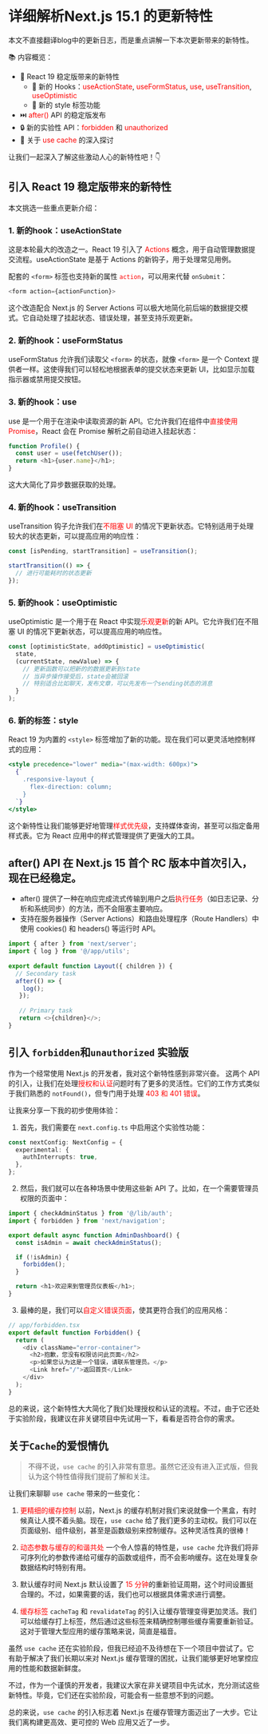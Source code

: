 # 详细解析Next.js 15.1 的更新特性

本文不直接翻译blog中的更新日志，而是重点讲解一下本次更新带来的新特性。

📚 内容概览：
- 🚀 React 19 稳定版带来的新特性
  - 🎣 新的 Hooks：<span style="color: red;">useActionState</span>, <span style="color: red;">useFormStatus</span>, <span style="color: red;">use</span>, <span style="color: red;">useTransition</span>, <span style="color: red;">useOptimistic</span>
  - 🎨 新的 style 标签功能
- ⏭️ <span style="color: red;">after()</span> API 的稳定版发布
- 🔒 新的实验性 API：<span style="color: red;">forbidden</span> 和 <span style="color: red;">unauthorized</span>
- 💾 关于 <span style="color: red;">use cache</span> 的深入探讨

让我们一起深入了解这些激动人心的新特性吧！👇

## 引入 React 19 稳定版带来的新特性

本文挑选一些重点更新介绍：

### 1. 新的hook：useActionState

这是本轮最大的改造之一。React 19 引入了 <span style="color: red;">Actions</span> 概念，用于自动管理数据提交流程。useActionState 是基于 Actions 的新钩子，用于处理常见用例。

配套的 `<form>` 标签也支持新的属性 <span style="color: red;">`action`</span>，可以用来代替 `onSubmit`：

```typescript
<form action={actionFunction}>
```

这个改造配合 Next.js 的 Server Actions 可以极大地简化前后端的数据提交模式。它自动处理了挂起状态、错误处理，甚至支持乐观更新。

### 2. 新的hook：useFormStatus

useFormStatus 允许我们读取父 `<form>` 的状态，就像 `<form>` 是一个 Context 提供者一样。这使得我们可以轻松地根据表单的提交状态来更新 UI，比如显示加载指示器或禁用提交按钮。

### 3. 新的hook：use

use 是一个用于在渲染中读取资源的新 API。它允许我们在组件中<span style="color: red;">直接使用 Promise</span>，React 会在 Promise 解析之前自动进入挂起状态：

```javascript
function Profile() {
  const user = use(fetchUser());
  return <h1>{user.name}</h1>;
}
```

这大大简化了异步数据获取的处理。

### 4. 新的hook：useTransition

useTransition 钩子允许我们在<span style="color: red;">不阻塞 UI</span> 的情况下更新状态。它特别适用于处理较大的状态更新，可以提高应用的响应性：

```javascript
const [isPending, startTransition] = useTransition();

startTransition(() => {
  // 进行可能耗时的状态更新
});
```

### 5. 新的hook：useOptimistic

useOptimistic 是一个用于在 React 中实现<span style="color: red;">乐观更新</span>的新 API。它允许我们在不阻塞 UI 的情况下更新状态，可以提高应用的响应性。

```javascript
const [optimisticState, addOptimistic] = useOptimistic(
  state, 
  (currentState, newValue) => {
    // 更新函数可以把新的的数据更新到state
    // 当异步操作接受后，state会被回滚
    // 特别适合比如聊天，发布文章，可以先发布一个sending状态的消息
  }
);
```

### 6. 新的标签：style

React 19 为内置的 `<style>` 标签增加了新的功能。现在我们可以更灵活地控制样式的应用：

```jsx
<style precedence="lower" media="(max-width: 600px)">
  {`
    .responsive-layout {
      flex-direction: column;
    }
  `}
</style>
```

这个新特性让我们能够更好地管理<span style="color: red;">样式优先级</span>，支持媒体查询，甚至可以指定备用样式表。它为 React 应用中的样式管理提供了更强大的工具。

## after() API 在 Next.js 15 首个 RC 版本中首次引入，现在已经稳定。

- after() 提供了一种在响应完成流式传输到用户之后<span style="color: red;">执行任务</span>（如日志记录、分析和系统同步）的方法，而不会阻塞主要响应。
- 支持在服务器操作（Server Actions）和路由处理程序（Route Handlers）中使用 cookies() 和 headers() 等运行时 API。

```javascript
import { after } from 'next/server';
import { log } from '@/app/utils';
 
export default function Layout({ children }) {
  // Secondary task
  after(() => {
    log();
   });
  
   // Primary task
   return <>{children}</>;
}
```

## 引入  `forbidden`和`unauthorized` 实验版

作为一个经常使用 Next.js 的开发者，我对这个新特性感到非常兴奋。
这两个 API 的引入，让我们在处理<span style="color: red;">授权和认证</span>问题时有了更多的灵活性。它们的工作方式类似于我们熟悉的 `notFound()`，但专门用于处理 <span style="color: red;">403 和 401 错误</span>。

让我来分享一下我的初步使用体验：

1. 首先，我们需要在 `next.config.ts` 中启用这个实验性功能：

```typescript
const nextConfig: NextConfig = {
  experimental: {
    authInterrupts: true,
  },
};
```

2. 然后，我们就可以在各种场景中使用这些新 API 了。比如，在一个需要管理员权限的页面中：

```typescript
import { checkAdminStatus } from '@/lib/auth';
import { forbidden } from 'next/navigation';

export default async function AdminDashboard() {
  const isAdmin = await checkAdminStatus();

  if (!isAdmin) {
    forbidden();
  }

  return <h1>欢迎来到管理员仪表板</h1>;
}
```

3. 最棒的是，我们可以<span style="color: red;">自定义错误页面</span>，使其更符合我们的应用风格：

```typescript
// app/forbidden.tsx
export default function Forbidden() {
  return (
    <div className="error-container">
      <h2>抱歉，您没有权限访问此页面</h2>
      <p>如果您认为这是一个错误，请联系管理员。</p>
      <Link href="/">返回首页</Link>
    </div>
  );
}
```

总的来说，这个新特性大大简化了我们处理授权和认证的流程。不过，由于它还处于实验阶段，我建议在非关键项目中先试用一下，看看是否符合你的需求。
 
## 关于`Cache`的爱恨情仇

> 不得不说，`use cache` 的引入非常有意思。虽然它还没有进入正式版，但我认为这个特性值得我们提前了解和关注。

让我们来聊聊 `use cache` 带来的一些变化：

1. <span style="color: red;">更精细的缓存控制</span>
   以前，Next.js 的缓存机制对我们来说就像一个黑盒，有时候真让人摸不着头脑。现在，`use cache` 给了我们更多的主动权。我们可以在页面级别、组件级别，甚至是函数级别来控制缓存。这种灵活性真的很棒！

2. <span style="color: red;">动态参数与缓存的和谐共处</span>
   一个令人惊喜的特性是，`use cache` 允许我们将非可序列化的参数传递给可缓存的函数或组件，而不会影响缓存。这在处理复杂数据结构时特别有用。

3. 默认缓存时间
   Next.js 默认设置了 <span style="color: red;">15 分钟</span>的重新验证周期，这个时间设置挺合理的。不过，如果需要的话，我们也可以根据具体需求进行调整。

4. <span style="color: red;">缓存标签</span>
   `cacheTag` 和 `revalidateTag` 的引入让缓存管理变得更加灵活。我们可以给缓存打上标签，然后通过这些标签来精确控制哪些缓存需要重新验证。这对于管理大型应用的缓存策略来说，简直是福音。

虽然 `use cache` 还在实验阶段，但我已经迫不及待想在下一个项目中尝试了。它有助于解决了我们长期以来对 Next.js 缓存管理的困扰，让我们能够更好地掌控应用的性能和数据新鲜度。

不过，作为一个谨慎的开发者，我建议大家在非关键项目中先试水，充分测试这些新特性。毕竟，它们还在实验阶段，可能会有一些意想不到的问题。

总的来说，`use cache` 的引入标志着 Next.js 在缓存管理方面迈出了一大步。它让我们离构建更高效、更可控的 Web 应用又近了一步。
